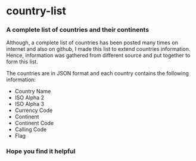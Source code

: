 # country-list
### A complete list of countries and their continents

Although, a complete list of countries has been posted many times on internet and also on github, I made this list to extend countries information. Hence, information was gathered from different source and put together to form this list.

The countries are in JSON format and each country contains the following information:

- Country Name
- ISO Alpha 2
- ISO Alpha 3
- Currency Code
- Continent
- Continent Code
- Calling Code
- Flag

### Hope you find it helpful
